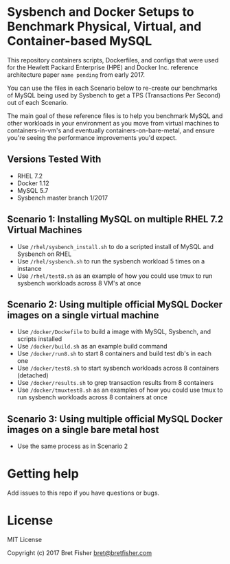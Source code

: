 Sysbench and Docker Setups to Benchmark Physical, Virtual, and Container-based MySQL
==============================

This repository containers scripts, Dockerfiles, and configs that were used for the Hewlett Packard Enterprise (HPE) and Docker Inc. reference architecture paper `name pending` from early 2017.

You can use the files in each Scenario below to re-create our benchmarks of MySQL being used by Sysbench to get a TPS (Transactions Per Second) out of each Scenario.

The main goal of these reference files is to help you benchmark MySQL and other workloads in your environment as you move from virtual machines to containers-in-vm's and eventually containers-on-bare-metal, and ensure you're seeing the performance improvements you'd expect.

## Versions Tested With

  - RHEL 7.2
  - Docker 1.12
  - MySQL 5.7
  - Sysbench master branch 1/2017

## Scenario 1: Installing MySQL on multiple RHEL 7.2 Virtual Machines

  - Use `/rhel/sysbench_install.sh` to do a scripted install of MySQL and Sysbench on RHEL
  - Use `/rhel/sysbench.sh` to run the sysbench workload 5 times on a instance
  - Use `/rhel/test8.sh` as an example of how you could use tmux to run sysbench workloads across 8 VM's at once

## Scenario 2: Using multiple official MySQL Docker images on a single virtual machine

  - Use `/docker/Dockefile` to build a image with MySQL, Sysbench, and scripts installed
  - Use `/docker/build.sh` as an example build command
  - Use `/docker/run8.sh` to start 8 containers and build test db's in each one
  - Use `/docker/test8.sh` to start sysbench workloads across 8 containers (detached)
  - Use `/docker/results.sh` to grep transaction results from 8 containers
  - Use `/docker/tmuxtest8.sh` as an examples of how you could use tmux to run sysbench workloads across 8 containers at once

## Scenario 3: Using multiple official MySQL Docker images on a single bare metal host

  - Use the same process as in Scenario 2

# Getting help

Add issues to this repo if you have questions or bugs.

# License

MIT License

Copyright (c) 2017 Bret Fisher bret@bretfisher.com
